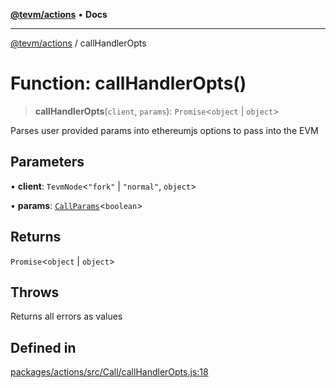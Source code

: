 [**@tevm/actions**](../README.md) • **Docs**

***

[@tevm/actions](../globals.md) / callHandlerOpts

# Function: callHandlerOpts()

> **callHandlerOpts**(`client`, `params`): `Promise`\<`object` \| `object`\>

Parses user provided params into ethereumjs options to pass into the EVM

## Parameters

• **client**: `TevmNode`\<`"fork"` \| `"normal"`, `object`\>

• **params**: [`CallParams`](../type-aliases/CallParams.md)\<`boolean`\>

## Returns

`Promise`\<`object` \| `object`\>

## Throws

Returns all errors as values

## Defined in

[packages/actions/src/Call/callHandlerOpts.js:18](https://github.com/evmts/tevm-monorepo/blob/main/packages/actions/src/Call/callHandlerOpts.js#L18)
